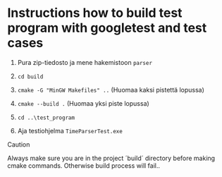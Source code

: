 # Instructions how to build test program with googletest and test cases

1. Pura zip-tiedosto ja mene hakemistoon `parser`

2. `cd build`

3. `cmake -G "MinGW Makefiles" ..` (Huomaa kaksi pistettä lopussa)

4. `cmake --build .` (Huomaa yksi piste lopussa)

5. `cd ..\test_program`

6. Aja testiohjelma `TimeParserTest.exe`

> [!CAUTION]
> Always make sure you are in the project ´build´ directory before making cmake commands. Otherwise build process will fail..

